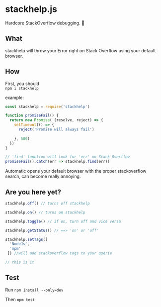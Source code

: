 # stackhelp.js
Hardcore StackOverflow debugging. :see_no_evil:

## What
stackhelp will throw your Error right on Stack Overflow using your default browser.

## How

First, you should  
`npm i stackhelp`  
  
example:
```javascript
const stackhelp = require('stackhelp')

function promiseFail() {
  return new Promise( (resolve, reject) => {
    setTimeout(() => {
      reject('Promise will always fail')
      
    }, 500)
  })
}

// 'find' function will look for 'err' on Stack Overflow
promiseFail().catch(err => stackhelp.find(err))
```
Automatic opens your default browser with the proper stackoverflow search, can become really annoying.

## Are you here yet?

```javascript
stackhelp.off() // turns off stackhelp

stackhelp.on() // turns on stackhelp

stackhelp.toggle() // if on, turn off and vice versa

stackhelp.getStatus() // ==> 'on' or 'off'

stackhelp.setTags([
  'NodeJs', 
  'npm'
 ]) //will add stackoverflow tags to your querie

// this is it
```
## Test
Run `npm install --only=dev`  

Then `npm test`
